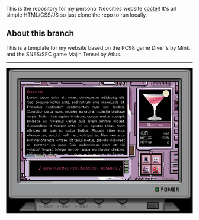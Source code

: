 This is the repository for my personal Neocities website [coctel](https://coctel.neocities.org/)! It's all simple HTML/CSS/JS so just clone the repo to run locally.

## About this branch
This is a template for my website based on the PC98 game Diver's by Mink and the SNES/SFC game Majin Tensei by Atlus.<hr/>
<p align="center">
      <img src="https://raw.githubusercontent.com/kurumon/coctel/refs/heads/divers/assets/images/template/Divers%20theme.png">
</p>
